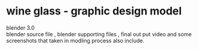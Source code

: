 # wine glass - graphic design model
blender 3.0 <br>
blender source file , blender supporting files , final out put video and some screenshots that taken in modling process also include.
